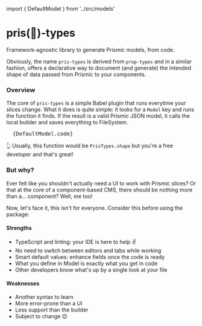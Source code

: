 import { DefaultModel } from '../src/models'

# pris(🎤)-types
Framework-agnostic library to generate Prismic models, from code.

Obviously, the name <code>pris-types</code> is derived from <code>prop-types</code> and in a similar fashion, offers a declarative way to document (and generate) the intended shape of data passed from Prismic to your components.

### Overview

The core of <code>pris-types</code> is a simple Babel plugin that runs everytime your slices change.
What it does is quite simple: it looks for a <code>Model</code> key and runs the function it finds.
If the result is a valid Prismic JSON model, it calls the local builder and saves everything to FileSystem.

<pre>
  {DefaultModel.code}
</pre>

👆 Usually, this function would be <code>PrisTypes.shape</code> but you're a free developer and that's great!

### But why?

Ever felt like you shouldn't actually need a UI to work with Prismic slices? Or that
at the core of a component-based CMS, there should be nothing more than a... component? Well, me too!

Now, let's face it, this isn't for everyone. Consider this before using the package:

#### Strengths

* TypeScript and linting: your IDE is here to help ✌️
* No need to switch between editors and tabs while working
* Smart default values: enhance fields once the code is ready
* What you define in Model is exactly what you get in code
* Other developers know what's up by a single look at your file

#### Weaknesses

* Another syntax to learn
* More error-prone than a UI
* Less support than the builder
* Subject to change 😊